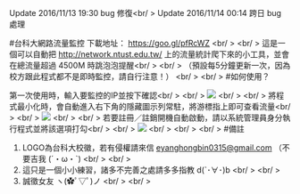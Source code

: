Update 2016/11/13 19:30 bug 修復<br/ >
Update 2016/11/14 00:14 跨日 bug 處理

#台科大網路流量監控
下載地址： https://goo.gl/pfRcWZ <br/ >
<br/ >
這是一個可以自動把 http://network.ntust.edu.tw/ 上的流量統計爬下來的小工具，並會在總流量超過 4500M 時跳泡泡提醒<br/ >
<br/ >
（預設每5分鐘更新一次，因為校方跟此程式都不是即時監控，請自行注意！）
<br/ >
<br/ >
#如何使用？

第一次使用時，輸入要監控的IP並按下確認<br/ >
<br/ >
<img src="https://github.com/Petingo/NTUST_internet_watcher/blob/master/inst01.png">
<br/ >
<br/ >
將程式最小化時，會自動進入右下角的隱藏圖示列常駐，將游標指上即可查看流量<br/ >
<br/ >
<img src="https://github.com/Petingo/NTUST_internet_watcher/blob/master/inst02.png">
<br/ >
<br/ >
若要註冊／註銷開機自動啟動，請以系統管理員身分執行程式並將該選項打勾<br/ >
<br/ >
<img src="https://github.com/Petingo/NTUST_internet_watcher/blob/master/inst03.png">
<br/ >
<br/ >
<br/ >
#備註
1. LOGO為台科大校徽，若有侵權請來信 eyanghongbin0315@gmail.com （不要吉我  (´・ω・`) <br/ >
<br/ >
2. 這只是一個小小練習，諸多不完善之處請多多指教  d(`･∀･)b <br/ >
<br/ >
3. 誠徵女友 ヽ(✿ﾟ▽ﾟ)ノ <br/ >
<br/ >
